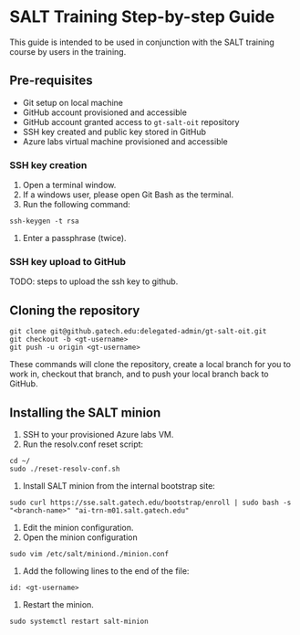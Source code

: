 # SALT Training Step-by-step Guide

This guide is intended to be used in conjunction with the SALT training course
by users in the training.

## Pre-requisites

* Git setup on local machine
* GitHub account provisioned and accessible
* GitHub account granted access to `gt-salt-oit` repository
* SSH key created and public key stored in GitHub
* Azure labs virtual machine provisioned and accessible

### SSH key creation

1. Open a terminal window.
  1. If a windows user, please open Git Bash as the terminal.
1. Run the following command:

```
ssh-keygen -t rsa
```

  1. Enter a passphrase (twice).

### SSH key upload to GitHub

TODO: steps to upload the ssh key to github.

## Cloning the repository

```
git clone git@github.gatech.edu:delegated-admin/gt-salt-oit.git
git checkout -b <gt-username>
git push -u origin <gt-username>
```

These commands will clone the repository, create a local branch for you to work
in, checkout that branch, and to push your local branch back to GitHub.

## Installing the SALT minion

1. SSH to your provisioned Azure labs VM.
1. Run the resolv.conf reset script:
  ```
  cd ~/
  sudo ./reset-resolv-conf.sh
  ```
1. Install SALT minion from the internal bootstrap site:
  ```
  sudo curl https://sse.salt.gatech.edu/bootstrap/enroll | sudo bash -s "<branch-name>" "ai-trn-m01.salt.gatech.edu"
  ```
1. Edit the minion configuration.
  1. Open the minion configuration
  ```
  sudo vim /etc/salt/miniond./minion.conf
  ```
  1. Add the following lines to the end of the file:
  ```
  id: <gt-username>
  ```
  1. Restart the minion.
  ```
  sudo systemctl restart salt-minion
  ```

